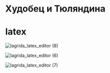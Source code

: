 # Худобец и Тюляндина
# latex 

![lagrida_latex_editor (8)](https://user-images.githubusercontent.com/114457517/200723490-4e959b30-d226-4b2f-856e-73d602dad6bc.png)

![lagrida_latex_editor (6)](https://user-images.githubusercontent.com/114457517/200723509-1f065f67-c911-404b-b334-0b45c08b933a.png)

![lagrida_latex_editor (7)](https://user-images.githubusercontent.com/114457517/200722381-bce47fe6-66f4-4c35-b276-2f94dcabe86c.png)
